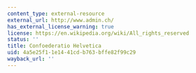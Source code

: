 ```yaml
---
content_type: external-resource
external_url: http://www.admin.ch/
has_external_license_warning: true
license: https://en.wikipedia.org/wiki/All_rights_reserved
status: ''
title: Confoederatio Helvetica
uid: 4a5e25f1-1e14-41cd-b763-bffe82f99c29
wayback_url: ''
---
```


